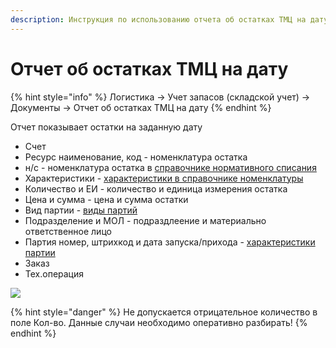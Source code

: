 ```yaml
---
description: Инструкция по использованию отчета об остатках ТМЦ на дату
---
```


# Отчет об остатках ТМЦ на дату

{% hint style="info" %}
Логистика → Учет запасов (складской учет) → Документы → Отчет об остатках ТМЦ на дату
{% endhint %}

Отчет показывает остатки на заданную дату

* Счет
* Ресурс наименование, код - номенклатура остатка
* н/с - номенклатура остатка в [справочнике нормативного списания](../../nsi-uchet/spravochnik-normativnogo-spisaniya.md)
* Характеристики - [характеристики в справочнике номенклатуры](../../../upravlenie-mdm/klassifikator-resursov/)
* Количество и ЕИ - количество и единица измерения остатка
* Цена и сумма - цена и сумма остатки
* Вид партии - [виды партий](../../nsi-uchet/spravochnik-partii/vidy-partii.md)
* Подразделение и МОЛ - подраздлеение и материально ответственное лицо
* Партия номер, штрихкод и дата запуска/прихода - [характеристики партии](../../nsi-uchet/spravochnik-partii/)
* Заказ
* Тех.операция

![](<../../../.gitbook/assets/image (195).png>)

{% hint style="danger" %}
Не допускается отрицательное количество в поле Кол-во. Данные случаи необходимо оперативно разбирать!
{% endhint %}
